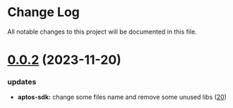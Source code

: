 
# Change Log

All notable changes to this project will be documented in this file.

# [0.0.2](https://github.com/okx/go-wallet-sdk) (2023-11-20)

### updates

- **aptos-sdk:** change some files name and remove some unused libs ([20](https://github.com/okx/go-wallet-sdk/pull/20))
